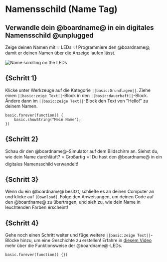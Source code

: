 # Namensschild (Name Tag)
 
## Verwandle dein @boardname@ in ein digitales Namensschild @unplugged
 
Zeige deinen Namen mit 💡 LEDs 💡! Programmiere den @boardname@, damit er deinen Namen über die Anzeige laufen lässt.
 
![Name scrolling on the LEDs](/static/mb/projects/name-tag/name-tag.gif)
 
## {Schritt 1}
 
Klicke unter Werkzeuge auf die Kategorie ``||basic:Grundlagen||``.
Ziehe einen ``||basic:zeige Text||``-Block in den ``||basic:dauerhaft||``-Block.
Ändere dann im ``||basic:zeige Text||``-Block den Text von "Hello!" zu deinem Namen.
 
```blocks
basic.forever(function() {
    basic.showString("Mein Name");
})
```
 
## {Schritt 2}
Schau dir den @boardname@-Simulator auf dem Bildschirm an. Siehst du, wie dein Name durchläuft? ⭐ Großartig ⭐! Du hast den @boardname@ in ein digitales Namensschild verwandelt!
 
## {Schritt 3}
Wenn du ein @boardname@ besitzt, schließe es an deinen Computer an und klicke auf ``|Download|``. Folge den Anweisungen, um deinen Code auf den @boardname@ zu übertragen, und sieh zu, wie dein Name in leuchtenden Farben erscheint!
 
## {Schritt 4}
Gehe noch einen Schritt weiter und füge weitere ``||basic:zeige Text||``-Blöcke hinzu, um eine Geschichte zu erstellen! Erfahre in [diesem Video](https://youtu.be/qqBmvHD5bCw) mehr über die Funktionsweise der @boardname@-LEDs.
 
```template
basic.forever(function() {})
```
